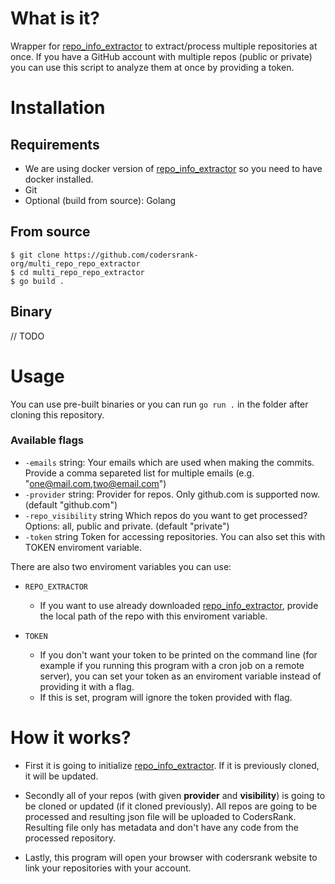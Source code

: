 # What is it?
Wrapper for [repo_info_extractor](https://github.com/codersrank-org/repo_info_extractor) to extract/process multiple repositories at once.
If you have a GitHub account with multiple repos (public or private) you can
use this script to analyze them at once by providing a token.      

# Installation
## Requirements
- We are using docker version of [repo_info_extractor](https://github.com/codersrank-org/repo_info_extractor) so you need to have docker installed.
- Git
- Optional (build from source): Golang
## From source
```
$ git clone https://github.com/codersrank-org/multi_repo_repo_extractor
$ cd multi_repo_repo_extractor
$ go build .
```
## Binary
// TODO

# Usage
You can use pre-built binaries or you can run `go run .` in the folder after cloning this repository.

### Available flags 
-  `-emails` string:
        Your emails which are used when making the commits. Provide a comma separeted list for multiple emails (e.g. "one@mail.com,two@email.com")
-  `-provider` string:
        Provider for repos. Only github.com is supported now. (default "github.com")
-  `-repo_visibility` string
        Which repos do you want to get processed? Options: all, public and private. (default "private")
-  `-token` string
        Token for accessing repositories. You can also set this with TOKEN enviroment variable.


There are also two enviroment variables you can use:

- `REPO_EXTRACTOR`
    - If you want to use already downloaded [repo_info_extractor](https://github.com/codersrank-org/repo_info_extractor), provide the local path of the repo with this enviroment variable.

- `TOKEN`
    - If you don't want your token to be printed on the command line (for example if you running this program with a cron job on a remote server), you can set your token as an enviroment variable instead of providing it with a flag.
    - If this is set, program will ignore the token provided with flag.

# How it works?
- First it is going to initialize [repo_info_extractor](https://github.com/codersrank-org/repo_info_extractor). If it is previously cloned, it will be updated.

- Secondly all of your repos (with given **provider** and **visibility**) is going to be cloned or updated (if it cloned previously). All repos are going to be processed and resulting json file will be uploaded to CodersRank. Resulting file only has metadata and don't have any code from the processed repository.

- Lastly, this program will open your browser with codersrank website to link your repositories with your account.